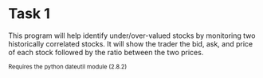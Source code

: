 # Task 1

This program will help identify under/over-valued stocks by monitoring two historically correlated stocks. It will show the trader the bid, ask, and price of each stock followed by the ratio between the two prices.

<sub> Requires the python dateutil module (2.8.2) </sub>
